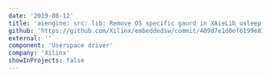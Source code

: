```yaml
---
date: '2019-08-12'
title: 'aiengine: src: lib: Remove OS specific gaurd in XAieLib_usleep API'
github: 'https://github.com/Xilinx/embeddedsw/commit/409d7e1d0ef6199e81cc5d7c9baf50d72ced37a3'
external: ''
component: 'Userspace driver'
company: 'Xilinx'
showInProjects: false
---
```

